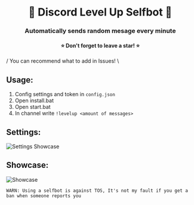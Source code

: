 <h1 align="center">💫 Discord Level Up Selfbot 💫</h1>
<h3 align="center">Automatically sends random mesage every minute</h3>
<h4 align="center">⭐ Don't forget to leave a star! ⭐</h4>

/ You can recommend what to add in Issues! \


## Usage:
1. Config settings and token in `config.json`
2. Open install.bat
3. Open start.bat
5. In channel write `!levelup <amount of messages>`

## Settings:
![Settings Showcase](https://camo.githubusercontent.com/91fb91dbef076670a6791ffdea7bcf3591e36643/68747470733a2f2f7768657265732d6d792d74612e636f2f74504a58576c2e706e67)

## Showcase:
![Showcase](https://i.imgur.com/y74t2eA.png)

`WARN: Using a selfbot is against TOS, It's not my fault if you get a ban when someone reports you`
